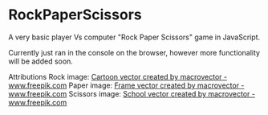 # RockPaperScissors

A very basic player Vs computer "Rock Paper Scissors" game in JavaScript.

Currently just ran in the console on the browser, however more functionality will be added soon.

Attributions
Rock image: <a href="https://www.freepik.com/vectors/cartoon">Cartoon vector created by macrovector - www.freepik.com</a>
Paper image: <a href="https://www.freepik.com/vectors/frame">Frame vector created by macrovector - www.freepik.com</a>
Scissors image: <a href='https://www.freepik.com/vectors/school'>School vector created by macrovector - www.freepik.com</a>
